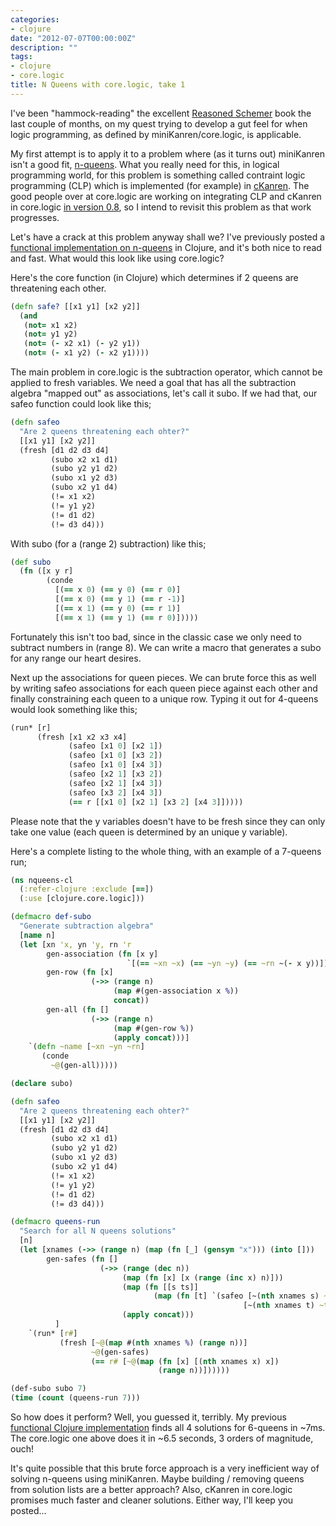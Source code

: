 ```yaml
---
categories:
- clojure
date: "2012-07-07T00:00:00Z"
description: ""
tags:
- clojure
- core.logic
title: N Queens with core.logic, take 1
---
```


I've been "hammock-reading" the excellent <a href="http://mitpress.mit.edu/catalog/item/default.asp?ttype=2&amp;tid=10663">Reasoned Schemer</a> book the last couple of months, on my quest trying to develop a gut feel for when logic programming, as defined by miniKanren/core.logic, is applicable.

My first attempt is to apply it to a problem where (as it turns out) miniKanren isn't a good fit, <a href="http://en.wikipedia.org/wiki/Eight_queens_puzzle">n-queens</a>. What you really need for this, in logical programming world, for this problem is something called contraint logic programming (CLP) which is implemented (for example) in <a href="http://www.schemeworkshop.org/2011/papers/Alvis2011.pdf">cKanren</a>. The good people over at core.logic are working on integrating CLP and cKanren in core.logic <a href="https://github.com/clojure/core.logic/">in version 0.8</a>, so I intend to revisit this problem as that work progresses.

Let's have a crack at this problem anyway shall we? I've previously posted a [functional implementation on n-queens](/clojure/2012/03/25/enumerate-n-queens-solutions/) in Clojure, and it's both nice to read and fast. What would this look like using core.logic?

Here's the core function (in Clojure) which determines if 2 queens are threatening each other.

```clojure
(defn safe? [[x1 y1] [x2 y2]]
  (and
   (not= x1 x2)
   (not= y1 y2)
   (not= (- x2 x1) (- y2 y1))
   (not= (- x1 y2) (- x2 y1))))
```

The main problem in core.logic is the subtraction operator, which cannot be applied to fresh variables. We need a goal that has all the subtraction algebra "mapped out" as associations, let's call it subo. If we had that, our safeo function could look like this;

```clojure
(defn safeo
  "Are 2 queens threatening each ohter?"
  [[x1 y1] [x2 y2]]
  (fresh [d1 d2 d3 d4]
         (subo x2 x1 d1)
         (subo y2 y1 d2)
         (subo x1 y2 d3)
         (subo x2 y1 d4)
         (!= x1 x2)
         (!= y1 y2)
         (!= d1 d2)
         (!= d3 d4)))
```

With subo (for a (range 2) subtraction) like this;

```clojure
(def subo
  (fn ([x y r]
        (conde
          [(== x 0) (== y 0) (== r 0)]
          [(== x 0) (== y 1) (== r -1)]
          [(== x 1) (== y 0) (== r 1)]
          [(== x 1) (== y 1) (== r 0)]))))
```

Fortunately this isn't too bad, since in the classic case we only need to subtract numbers in (range 8). We can write a macro that generates a subo for any range our heart desires.

Next up the associations for queen pieces. We can brute force this as well by writing safeo associations for each queen piece against each other and finally constraining each queen to a unique row. Typing it out for 4-queens would look something like this;

```clojure
(run* [r]
      (fresh [x1 x2 x3 x4]
             (safeo [x1 0] [x2 1])
             (safeo [x1 0] [x3 2])
             (safeo [x1 0] [x4 3])
             (safeo [x2 1] [x3 2])
             (safeo [x2 1] [x4 3])
             (safeo [x3 2] [x4 3])
             (== r [[x1 0] [x2 1] [x3 2] [x4 3]]))))
```

Please note that the y variables doesn't have to be fresh since they can only take one value (each queen is determined by an unique y variable).

Here's a complete listing to the whole thing, with an example of a 7-queens run;

```clojure
(ns nqueens-cl
  (:refer-clojure :exclude [==])
  (:use [clojure.core.logic]))

(defmacro def-subo
  "Generate subtraction algebra"
  [name n]
  (let [xn 'x, yn 'y, rn 'r
        gen-association (fn [x y]
                          `[(== ~xn ~x) (== ~yn ~y) (== ~rn ~(- x y))])
        gen-row (fn [x]
                  (->> (range n)
                       (map #(gen-association x %))
                       concat))
        gen-all (fn []
                  (->> (range n)
                       (map #(gen-row %))
                       (apply concat)))]
    `(defn ~name [~xn ~yn ~rn]
       (conde
         ~@(gen-all)))))

(declare subo)

(defn safeo
  "Are 2 queens threatening each ohter?"
  [[x1 y1] [x2 y2]]
  (fresh [d1 d2 d3 d4]
         (subo x2 x1 d1)
         (subo y2 y1 d2)
         (subo x1 y2 d3)
         (subo x2 y1 d4)
         (!= x1 x2)
         (!= y1 y2)
         (!= d1 d2)
         (!= d3 d4)))

(defmacro queens-run
  "Search for all N queens solutions"
  [n]
  (let [xnames (->> (range n) (map (fn [_] (gensym "x"))) (into []))
        gen-safes (fn []
                    (->> (range (dec n))
                         (map (fn [x] [x (range (inc x) n)]))
                         (map (fn [[s ts]]
                                (map (fn [t] `(safeo [~(nth xnames s) ~s]
                                                    [~(nth xnames t) ~t])) ts)))
                         (apply concat)))
          ]
    `(run* [r#]
           (fresh [~@(map #(nth xnames %) (range n))]
                  ~@(gen-safes)
                  (== r# [~@(map (fn [x] [(nth xnames x) x])
                                 (range n))])))))

(def-subo subo 7)
(time (count (queens-run 7)))
```

So how does it perform? Well, you guessed it, terribly. My previous [functional Clojure implementation](/clojure/2012/03/25/enumerate-n-queens-solutions/) finds all 4 solutions for 6-queens in ~7ms. The core.logic one above does it in ~6.5 seconds, 3 orders of magnitude, ouch!

It's quite possible that this brute force approach is a very inefficient way of solving n-queens using miniKanren. Maybe building / removing queens from solution lists are a better approach? Also, cKanren in core.logic promises much faster and cleaner solutions. Either way, I'll keep you posted...
